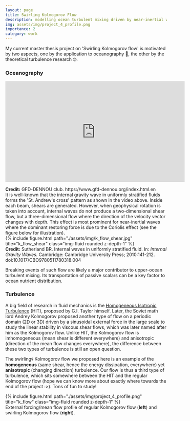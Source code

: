 ```yaml
---
layout: page
title: Swirling Kolmogorov Flow
description: modelling ocean turbulent mixing driven by near-inertial waves :-|
img: assets/img/project_4_profile.png
importance: 2
category: work
---
```


My current master thesis project on 'Swirling Kolmogorov flow' is motivated by two aspects, one by the application to oceanography 🌊, the other by the theoretical turbulence research 🤓.

### Oceanography
<p align="center">
<iframe width="560" height="315" src="https://www.youtube.com/embed/N9OxNNeZ8EM?si=607VPJMgk7-_HYiE" title="YouTube video player" frameborder="0" allow="accelerometer; autoplay; clipboard-write; encrypted-media; gyroscope; picture-in-picture; web-share" allowfullscreen></iframe>
</p>
<div class="caption">
    <b>Credit:</b> GFD-DENNOU club. https://www.gfd-dennou.org/index.html.en
</div>
It is well-known that the internal gravity wave in uniformly stratified fluids forms the 'St. Andrew's cross' pattern as shown in the video above. Inside each beam, shears are generated. However, when geophysical rotation is
taken into account, internal waves do not produce a two-dimensional shear flow, but a three-dimensional
flow where the direction of the velocity vector changes with depth. This effect is most prominent for
near-inertial waves where the dominant restoring force is due to the Coriolis effect (see the figure below for illustration).

<div class="row justify-content-center">
    <div class="col-sm-8 mt-3 mt-md-0">
        {% include figure.html path="./assets/img/k_flow_shear.jpg" title="k_flow_shear" class="img-fluid rounded z-depth-1" %}
    </div>
</div>
<div class="caption">
    <b>Credit:</b> Sutherland BR. Internal waves in uniformly stratified fluid. In: <i>Internal Gravity Waves.</i> Cambridge: Cambridge University Press; 2010:141-212. doi:10.1017/CBO9780511780318.004
</div>


Breaking events of such flow are likely a major contributor to upper-ocean turbulent mixing. Its transportation  of passive scalars can be a key factor to ocean nutrient distribution.

### Turbulence
A big field of research in fluid mechanics is the [Homogeneous Isotropic Turbulence](https://en.wikipedia.org/wiki/Homogeneous_isotropic_turbulence) (HIT), proposed by G.I. Taylor himself. Later, the Soviet math lord Andrey Kolmogorov proposed another type of flow on a periodic domain (2D or 3D) driven by a sinusoidal external force in the large scale to study the linear stability in viscous shear flows, which was later named after him as the Kolmogorov flow. Unlike HIT, the Kolmogorov flow is imhomogeneous (mean shear is different everywhere) and anisotropic (direction of the mean flow changes everywhere), the difference between these two types of turbulence is still an open question.

The swirling🌀 Kolmogorov flow we proposed here is an example of the <b>homogeneous</b> (same shear, hence the energy dissipation, everywhere) yet <b> anisotropic </b> (changing direction) turbulence. Our flow is thus a third type of turbulence, which sits somewhere between the HIT and the regular Kolmogorov flow (hope we can know more about exactly where towards the end of the project :>). Tons of fun to study!

<div class="row justify-content-center">
    <div class="col-sm-8 mt-3 mt-md-0">
        {% include figure.html path="./assets/img/project_4_profile.png" title="k_flow" class="img-fluid rounded z-depth-1" %}
    </div>
</div>
<div class="caption">
    External forcing/mean flow profile of regular Kolmogorov flow (<b>left</b>) and swirling Kolmogorov flow (<b>right</b>). 
</div>
